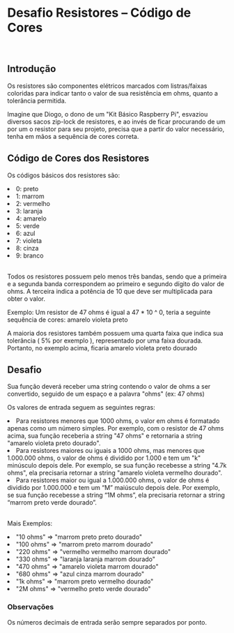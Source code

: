 <h1>Desafio Resistores – Código de Cores</h1>

<br>

<h2>Introdução</h2>
<p>Os resistores são componentes elétricos marcados com listras/faixas coloridas para indicar tanto o
valor de sua resistência em ohms, quanto a tolerância permitida.
</p>
<p>Imagine que Diogo, o dono de um "Kit Básico Raspberry Pi", esvaziou diversos sacos zip-lock de
resistores, e ao invés de ficar procurando de um por um o resistor para seu projeto, precisa que a
partir do valor necessário, tenha em mãos a sequência de cores correta.
</p>

<h2>Código de Cores dos Resistores</h2>
<p>Os códigos básicos dos resistores são:</p>
<li>0: preto</li>
<li>1: marrom</li>
<li>2: vermelho</li>
<li>3: laranja</li>
<li>4: amarelo</li>
<li>5: verde</li>
<li>6: azul</li>
<li>7: violeta</li>
<li>8: cinza</li>
<li>9: branco</li>
<br>

<p>Todos os resistores possuem pelo menos três bandas, sendo que a primeira e a segunda banda
correspondem ao primeiro e segundo dígito do valor de ohms. A terceira indica a potência de 10 que
deve ser multiplicada para obter o valor.</p>
<p>Exemplo: Um resistor de 47 ohms é igual a 47 * 10 ^ 0, teria a seguinte sequência de cores:
amarelo violeta preto</p>
<p>A maioria dos resistores também possuem uma quarta faixa que indica sua tolerância ( 5% por
exemplo ), representado por uma faixa dourada. Portanto, no exemplo acima, ficaria amarelo
violeta preto dourado</p>

<h2>Desafio</h2>
<p>Sua função deverá receber uma string contendo o valor de ohms a ser convertido, seguido de um
espaço e a palavra "ohms" (ex: 47 ohms)</p>

<p>Os valores de entrada seguem as seguintes regras:</p>
<li>Para resistores menores que 1000 ohms, o valor em ohms é formatado apenas
como um número simples. Por exemplo, com o resistor de 47 ohms acima, sua função
receberia a string "47 ohms" e retornaria a string "amarelo violeta preto dourado".
</li>
<li>Para resistores maiores ou iguais a 1000 ohms, mas menores que 1.000.000 ohms, o
valor de ohms é dividido por 1.000 e tem um "k" minúsculo depois dele. Por exemplo, se
sua função recebesse a string "4.7k ohms", ela precisaria retornar a string "amarelo violeta
vermelho dourado".
</li>
<li>Para resistores maior ou igual a 1.000.000 ohms, o valor de ohms é dividido por
1.000.000 e tem um “M” maiúsculo depois dele. Por exemplo, se sua função recebesse a
string “1M ohms”, ela precisaria retornar a string “marrom preto verde dourado”.
</li>

<br>
<p>Mais Exemplos:</p>
<li>"10 ohms" => "marrom preto preto dourado"</li>
<li>"100 ohms" => "marrom preto marrom dourado"</li>
<li>"220 ohms" => "vermelho vermelho marrom dourado"</li>
<li>"330 ohms" => "laranja laranja marrom dourado"</li>
<li>"470 ohms" => "amarelo violeta marrom dourado"</li>
<li>"680 ohms" => "azul cinza marrom dourado"</li>
<li>"1k ohms" => "marrom preto vermelho dourado"</li>
<li>"2M ohms" => "vermelho preto verde dourado"</li>

<h3>Observações</h3>
<p>Os números decimais de entrada serão sempre separados por ponto.</p>
